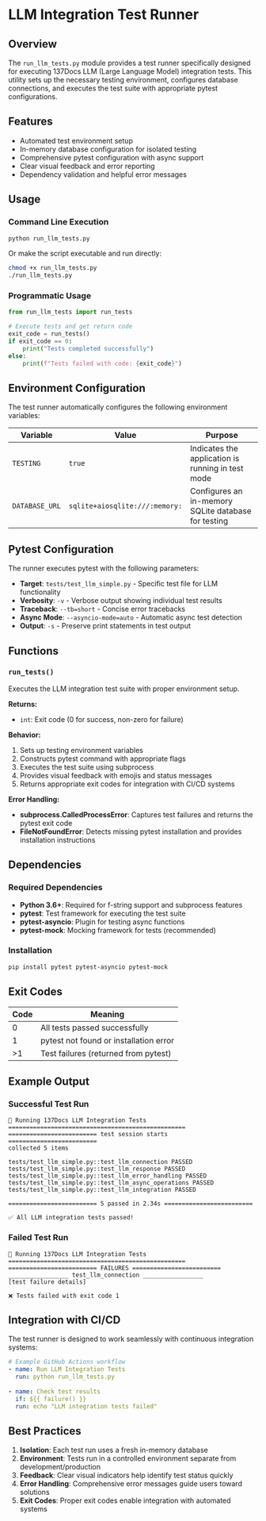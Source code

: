 <!--
This documentation was auto-generated by Claude on 2025-06-01T06-17-12.
Source file: ./src/backend/run_tests.py
-->

# LLM Integration Test Runner

## Overview

The `run_llm_tests.py` module provides a test runner specifically designed for executing 137Docs LLM (Large Language Model) integration tests. This utility sets up the necessary testing environment, configures database connections, and executes the test suite with appropriate pytest configurations.

## Features

- Automated test environment setup
- In-memory database configuration for isolated testing
- Comprehensive pytest configuration with async support
- Clear visual feedback and error reporting
- Dependency validation and helpful error messages

## Usage

### Command Line Execution

```bash
python run_llm_tests.py
```

Or make the script executable and run directly:

```bash
chmod +x run_llm_tests.py
./run_llm_tests.py
```

### Programmatic Usage

```python
from run_llm_tests import run_tests

# Execute tests and get return code
exit_code = run_tests()
if exit_code == 0:
    print("Tests completed successfully")
else:
    print(f"Tests failed with code: {exit_code}")
```

## Environment Configuration

The test runner automatically configures the following environment variables:

| Variable | Value | Purpose |
|----------|-------|---------|
| `TESTING` | `true` | Indicates the application is running in test mode |
| `DATABASE_URL` | `sqlite+aiosqlite:///:memory:` | Configures an in-memory SQLite database for testing |

## Pytest Configuration

The runner executes pytest with the following parameters:

- **Target**: `tests/test_llm_simple.py` - Specific test file for LLM functionality
- **Verbosity**: `-v` - Verbose output showing individual test results
- **Traceback**: `--tb=short` - Concise error tracebacks
- **Async Mode**: `--asyncio-mode=auto` - Automatic async test detection
- **Output**: `-s` - Preserve print statements in test output

## Functions

### `run_tests()`

Executes the LLM integration test suite with proper environment setup.

**Returns:**
- `int`: Exit code (0 for success, non-zero for failure)

**Behavior:**
1. Sets up testing environment variables
2. Constructs pytest command with appropriate flags
3. Executes the test suite using subprocess
4. Provides visual feedback with emojis and status messages
5. Returns appropriate exit codes for integration with CI/CD systems

**Error Handling:**
- **subprocess.CalledProcessError**: Captures test failures and returns the pytest exit code
- **FileNotFoundError**: Detects missing pytest installation and provides installation instructions

## Dependencies

### Required Dependencies

- **Python 3.6+**: Required for f-string support and subprocess features
- **pytest**: Test framework for executing the test suite
- **pytest-asyncio**: Plugin for testing async functions
- **pytest-mock**: Mocking framework for tests (recommended)

### Installation

```bash
pip install pytest pytest-asyncio pytest-mock
```

## Exit Codes

| Code | Meaning |
|------|---------|
| 0 | All tests passed successfully |
| 1 | pytest not found or installation error |
| >1 | Test failures (returned from pytest) |

## Example Output

### Successful Test Run
```
🧪 Running 137Docs LLM Integration Tests
==================================================
========================= test session starts =========================
collected 5 items

tests/test_llm_simple.py::test_llm_connection PASSED
tests/test_llm_simple.py::test_llm_response PASSED
tests/test_llm_simple.py::test_llm_error_handling PASSED
tests/test_llm_simple.py::test_llm_async_operations PASSED
tests/test_llm_simple.py::test_llm_integration PASSED

========================= 5 passed in 2.34s =========================

✅ All LLM integration tests passed!
```

### Failed Test Run
```
🧪 Running 137Docs LLM Integration Tests
==================================================
========================= FAILURES =========================
_________________ test_llm_connection _________________
[test failure details]

❌ Tests failed with exit code 1
```

## Integration with CI/CD

The test runner is designed to work seamlessly with continuous integration systems:

```yaml
# Example GitHub Actions workflow
- name: Run LLM Integration Tests
  run: python run_llm_tests.py
  
- name: Check test results
  if: ${{ failure() }}
  run: echo "LLM integration tests failed"
```

## Best Practices

1. **Isolation**: Each test run uses a fresh in-memory database
2. **Environment**: Tests run in a controlled environment separate from development/production
3. **Feedback**: Clear visual indicators help identify test status quickly
4. **Error Handling**: Comprehensive error messages guide users toward solutions
5. **Exit Codes**: Proper exit codes enable integration with automated systems